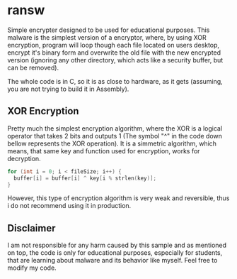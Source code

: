 # ransw
Simple encrypter designed to be used for educational purposes. This malware is the simplest version of a encryptor, where, by using XOR encryption, program will loop though each file located on users desktop, encrypt it's binary form and overwrite the old file with the new encrypted version (ignoring any other directory, which acts like a security buffer, but can be removed).

The whole code is in C, so it is as close to hardware, as it gets (assuming, you are not trying to build it in Assembly).

## XOR Encryption
Pretty much the simplest encryption algorithm, where the XOR is a logical operator that takes 2 bits and outputs 1 (The symbol "^" in the code down bellow represents the XOR operation). It is a simmetric algorithm, which means, that same key and function used for encryption, works for decryption.

```c
for (int i = 0; i < fileSize; i++) {
  buffer[i] = buffer[i] ^ key[i % strlen(key)];
}
```

However, this type of encryption algorithm is very weak and reversible, thus i do not recommend using it in production.

## Disclaimer
I am not responsible for any harm caused by this sample and as mentioned on top, the code is only for educational purposes, especially for students, that are learning about malware and its behavior like myself. Feel free to modify my code.
